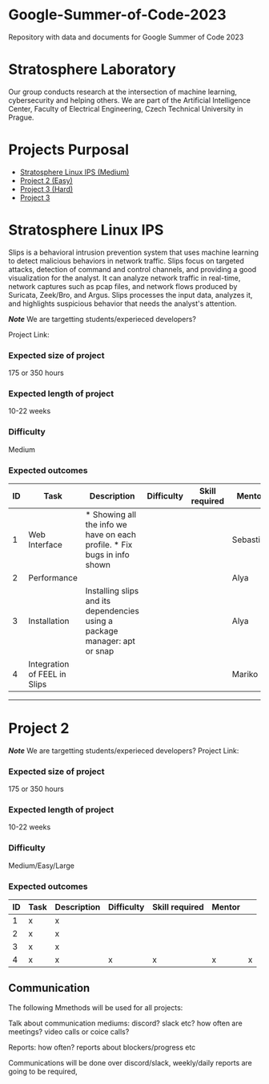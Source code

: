# Google-Summer-of-Code-2023
Repository with data and documents for Google Summer of Code 2023

# Stratosphere Laboratory
Our group conducts research at the intersection of machine learning, cybersecurity and helping others. We are part of the Artificial Intelligence Center, Faculty of Electrical Engineering, Czech Technical University in Prague.

# Projects Purposal
*  [Stratosphere Linux IPS (Medium)]()
*  [Project 2 (Easy)]()
*  [Project 3 (Hard)]()
*  [Project 3]()


# Stratosphere Linux IPS
Slips is a behavioral intrusion prevention system that uses machine learning to detect malicious behaviors in network traffic. Slips focus on targeted attacks, detection of command and control channels, and providing a good visualization for the analyst. It can analyze network traffic in real-time, network captures such as pcap files, and network flows produced by Suricata, Zeek/Bro, and Argus. Slips processes the input data, analyzes it, and highlights suspicious behavior that needs the analyst's attention.

***Note*** We are targetting students/experieced developers?

Project Link:

### Expected size of project 
175 or 350 hours

### Expected length of project 
10-22 weeks

###  Difficulty
Medium

### Expected outcomes 

| ID | Task                         | Description                                                                 | Difficulty | Skill required | Mentor    |   |
|----|------------------------------|-----------------------------------------------------------------------------|------------|----------------|-----------|---|
| 1  | Web Interface                | * Showing all the info we have on each profile. * Fix bugs in info shown    |            |                | Sebastian |   |
| 2  | Performance                  |                                                                             |            |                | Alya      |   |
| 3  | Installation                 | Installing slips and its dependencies using  a package manager: apt or snap |            |                | Alya      |   |
| 4  | Integration of FEEL in Slips |                                                                             |            |                | Mariko    |   |

---

# Project 2


***Note*** We are targetting students/experieced developers?
Project Link:

### Expected size of project 
175 or 350 hours

### Expected length of project 
10-22 weeks

###  Difficulty
Medium/Easy/Large

### Expected outcomes 

| ID | Task                         | Description                                                                 | Difficulty | Skill required | Mentor    |   |
|----|------------------------------|-----------------------------------------------------------------------------|------------|----------------|-----------|---|
| 1  | x| x|||  |   |
| 2  | x|x||||   |
| 3  | x| x ||||   |
| 4  | x | x|      x      |         x       | x    |  x |


## Communication
The following Mmethods will be used for all projects:

Talk about communication mediums: discord? slack etc? how often are meetings? video calls or coice calls?

Reports: how often? reports about blockers/progress etc

Communications will be done over discord/slack, weekly/daily reports are going to be required, 

